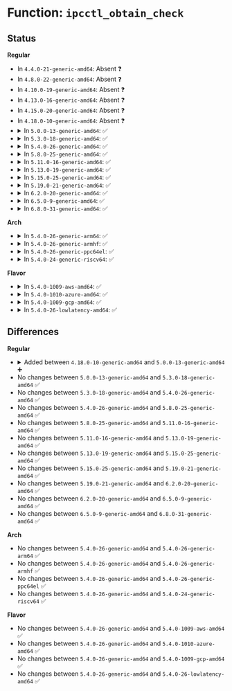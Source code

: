 # Function: <code>ipcctl_obtain_check</code>

## Status
<b>Regular</b>
<ul>
<li>
In <code>4.4.0-21-generic-amd64</code>: Absent ❓
</li>
<li>
In <code>4.8.0-22-generic-amd64</code>: Absent ❓
</li>
<li>
In <code>4.10.0-19-generic-amd64</code>: Absent ❓
</li>
<li>
In <code>4.13.0-16-generic-amd64</code>: Absent ❓
</li>
<li>
In <code>4.15.0-20-generic-amd64</code>: Absent ❓
</li>
<li>
In <code>4.18.0-10-generic-amd64</code>: Absent ❓
</li>
<li>
<details>
<summary>In <code>5.0.0-13-generic-amd64</code>: ✅</summary>

```c
struct kern_ipc_perm * ipcctl_obtain_check(struct ipc_namespace * ns, struct ipc_ids * ids, int id, int cmd, struct ipc64_perm * perm, int extra_perm)
```

```json
{
  "name": "ipcctl_obtain_check",
  "collision_type": "Unique Global",
  "inline_type": "No",
  "funcs": [
    {
      "addr": 18446744071582979408,
      "name": "ipcctl_obtain_check",
      "external": true,
      "loc": "ipc/util.c:659",
      "file": "ipc/util.c",
      "inline": "seen, unknown",
      "caller_inline": [],
      "caller_func": [
        "ipc/msg.c:msgctl_down",
        "ipc/sem.c:semctl_down",
        "ipc/shm.c:shmctl_down"
      ]
    }
  ],
  "symbols": [
    {
      "addr": 18446744071582979408,
      "name": "ipcctl_obtain_check",
      "section": ".text",
      "bind": "STB_GLOBAL",
      "size": 241
    }
  ]
}
```
</details>
</li>
<li>
<details>
<summary>In <code>5.3.0-18-generic-amd64</code>: ✅</summary>

```c
struct kern_ipc_perm * ipcctl_obtain_check(struct ipc_namespace * ns, struct ipc_ids * ids, int id, int cmd, struct ipc64_perm * perm, int extra_perm)
```

```json
{
  "name": "ipcctl_obtain_check",
  "collision_type": "Unique Global",
  "inline_type": "No",
  "funcs": [
    {
      "addr": 18446744071583160336,
      "name": "ipcctl_obtain_check",
      "external": true,
      "loc": "ipc/util.c:688",
      "file": "ipc/util.c",
      "inline": "seen, unknown",
      "caller_inline": [],
      "caller_func": [
        "ipc/msg.c:msgctl_down",
        "ipc/sem.c:semctl_down",
        "ipc/shm.c:shmctl_down"
      ]
    }
  ],
  "symbols": [
    {
      "addr": 18446744071583160336,
      "name": "ipcctl_obtain_check",
      "section": ".text",
      "bind": "STB_GLOBAL",
      "size": 243
    }
  ]
}
```
</details>
</li>
<li>
<details>
<summary>In <code>5.4.0-26-generic-amd64</code>: ✅</summary>

```c
struct kern_ipc_perm * ipcctl_obtain_check(struct ipc_namespace * ns, struct ipc_ids * ids, int id, int cmd, struct ipc64_perm * perm, int extra_perm)
```

```json
{
  "name": "ipcctl_obtain_check",
  "collision_type": "Unique Global",
  "inline_type": "No",
  "funcs": [
    {
      "addr": 18446744071583266400,
      "name": "ipcctl_obtain_check",
      "external": true,
      "loc": "ipc/util.c:688",
      "file": "ipc/util.c",
      "inline": "seen, unknown",
      "caller_inline": [],
      "caller_func": [
        "ipc/msg.c:msgctl_down",
        "ipc/sem.c:semctl_down",
        "ipc/shm.c:shmctl_down"
      ]
    }
  ],
  "symbols": [
    {
      "addr": 18446744071583266400,
      "name": "ipcctl_obtain_check",
      "section": ".text",
      "bind": "STB_GLOBAL",
      "size": 243
    }
  ]
}
```
</details>
</li>
<li>
<details>
<summary>In <code>5.8.0-25-generic-amd64</code>: ✅</summary>

```c
struct kern_ipc_perm * ipcctl_obtain_check(struct ipc_namespace * ns, struct ipc_ids * ids, int id, int cmd, struct ipc64_perm * perm, int extra_perm)
```

```json
{
  "name": "ipcctl_obtain_check",
  "collision_type": "Unique Global",
  "inline_type": "No",
  "funcs": [
    {
      "addr": 18446744071583594080,
      "name": "ipcctl_obtain_check",
      "external": true,
      "loc": "ipc/util.c:688",
      "file": "ipc/util.c",
      "inline": "seen, unknown",
      "caller_inline": [],
      "caller_func": [
        "ipc/msg.c:msgctl_down",
        "ipc/sem.c:semctl_down",
        "ipc/shm.c:shmctl_down"
      ]
    }
  ],
  "symbols": [
    {
      "addr": 18446744071583594080,
      "name": "ipcctl_obtain_check",
      "section": ".text",
      "bind": "STB_GLOBAL",
      "size": 301
    }
  ]
}
```
</details>
</li>
<li>
<details>
<summary>In <code>5.11.0-16-generic-amd64</code>: ✅</summary>

```c
struct kern_ipc_perm * ipcctl_obtain_check(struct ipc_namespace * ns, struct ipc_ids * ids, int id, int cmd, struct ipc64_perm * perm, int extra_perm)
```

```json
{
  "name": "ipcctl_obtain_check",
  "collision_type": "Unique Global",
  "inline_type": "No",
  "funcs": [
    {
      "addr": 18446744071583714432,
      "name": "ipcctl_obtain_check",
      "external": true,
      "loc": "ipc/util.c:688",
      "file": "ipc/util.c",
      "inline": "seen, unknown",
      "caller_inline": [],
      "caller_func": [
        "ipc/msg.c:msgctl_down",
        "ipc/sem.c:semctl_down",
        "ipc/shm.c:shmctl_down"
      ]
    }
  ],
  "symbols": [
    {
      "addr": 18446744071583714432,
      "name": "ipcctl_obtain_check",
      "section": ".text",
      "bind": "STB_GLOBAL",
      "size": 301
    }
  ]
}
```
</details>
</li>
<li>
<details>
<summary>In <code>5.13.0-19-generic-amd64</code>: ✅</summary>

```c
struct kern_ipc_perm * ipcctl_obtain_check(struct ipc_namespace * ns, struct ipc_ids * ids, int id, int cmd, struct ipc64_perm * perm, int extra_perm)
```

```json
{
  "name": "ipcctl_obtain_check",
  "collision_type": "Unique Global",
  "inline_type": "No",
  "funcs": [
    {
      "addr": 18446744071583738944,
      "name": "ipcctl_obtain_check",
      "external": true,
      "loc": "ipc/util.c:688",
      "file": "ipc/util.c",
      "inline": "seen, unknown",
      "caller_inline": [],
      "caller_func": [
        "ipc/msg.c:msgctl_down",
        "ipc/sem.c:semctl_down",
        "ipc/shm.c:shmctl_down"
      ]
    }
  ],
  "symbols": [
    {
      "addr": 18446744071583738944,
      "name": "ipcctl_obtain_check",
      "section": ".text",
      "bind": "STB_GLOBAL",
      "size": 301
    }
  ]
}
```
</details>
</li>
<li>
<details>
<summary>In <code>5.15.0-25-generic-amd64</code>: ✅</summary>

```c
struct kern_ipc_perm * ipcctl_obtain_check(struct ipc_namespace * ns, struct ipc_ids * ids, int id, int cmd, struct ipc64_perm * perm, int extra_perm)
```

```json
{
  "name": "ipcctl_obtain_check",
  "collision_type": "Unique Global",
  "inline_type": "No",
  "funcs": [
    {
      "addr": 18446744071584100656,
      "name": "ipcctl_obtain_check",
      "external": true,
      "loc": "ipc/util.c:722",
      "file": "ipc/util.c",
      "inline": "seen, unknown",
      "caller_inline": [],
      "caller_func": [
        "ipc/msg.c:msgctl_down",
        "ipc/sem.c:semctl_down",
        "ipc/shm.c:shmctl_down"
      ]
    }
  ],
  "symbols": [
    {
      "addr": 18446744071584100656,
      "name": "ipcctl_obtain_check",
      "section": ".text",
      "bind": "STB_GLOBAL",
      "size": 243
    }
  ]
}
```
</details>
</li>
<li>
<details>
<summary>In <code>5.19.0-21-generic-amd64</code>: ✅</summary>

```c
struct kern_ipc_perm * ipcctl_obtain_check(struct ipc_namespace * ns, struct ipc_ids * ids, int id, int cmd, struct ipc64_perm * perm, int extra_perm)
```

```json
{
  "name": "ipcctl_obtain_check",
  "collision_type": "Unique Global",
  "inline_type": "No",
  "funcs": [
    {
      "addr": 18446744071584696192,
      "name": "ipcctl_obtain_check",
      "external": true,
      "loc": "ipc/util.c:722",
      "file": "ipc/util.c",
      "inline": "seen, unknown",
      "caller_inline": [],
      "caller_func": [
        "ipc/msg.c:msgctl_down",
        "ipc/sem.c:semctl_down",
        "ipc/shm.c:shmctl_down"
      ]
    }
  ],
  "symbols": [
    {
      "addr": 18446744071584696192,
      "name": "ipcctl_obtain_check",
      "section": ".text",
      "bind": "STB_GLOBAL",
      "size": 285
    }
  ]
}
```
</details>
</li>
<li>
<details>
<summary>In <code>6.2.0-20-generic-amd64</code>: ✅</summary>

```c
struct kern_ipc_perm * ipcctl_obtain_check(struct ipc_namespace * ns, struct ipc_ids * ids, int id, int cmd, struct ipc64_perm * perm, int extra_perm)
```

```json
{
  "name": "ipcctl_obtain_check",
  "collision_type": "Unique Global",
  "inline_type": "No",
  "funcs": [
    {
      "addr": 18446744071585387520,
      "name": "ipcctl_obtain_check",
      "external": true,
      "loc": "ipc/util.c:722",
      "file": "ipc/util.c",
      "inline": "seen, unknown",
      "caller_inline": [],
      "caller_func": [
        "ipc/msg.c:msgctl_down",
        "ipc/sem.c:semctl_down",
        "ipc/shm.c:shmctl_down"
      ]
    }
  ],
  "symbols": [
    {
      "addr": 18446744071585387520,
      "name": "ipcctl_obtain_check",
      "section": ".text",
      "bind": "STB_GLOBAL",
      "size": 285
    }
  ]
}
```
</details>
</li>
<li>
<details>
<summary>In <code>6.5.0-9-generic-amd64</code>: ✅</summary>

```c
struct kern_ipc_perm * ipcctl_obtain_check(struct ipc_namespace * ns, struct ipc_ids * ids, int id, int cmd, struct ipc64_perm * perm, int extra_perm)
```

```json
{
  "name": "ipcctl_obtain_check",
  "collision_type": "Unique Global",
  "inline_type": "No",
  "funcs": [
    {
      "addr": 18446744071585618208,
      "name": "ipcctl_obtain_check",
      "external": true,
      "loc": "ipc/util.c:722",
      "file": "ipc/util.c",
      "inline": "seen, unknown",
      "caller_inline": [],
      "caller_func": [
        "ipc/msg.c:msgctl_down",
        "ipc/sem.c:semctl_down",
        "ipc/shm.c:shmctl_down"
      ]
    }
  ],
  "symbols": [
    {
      "addr": 18446744071585618208,
      "name": "ipcctl_obtain_check",
      "section": ".text",
      "bind": "STB_GLOBAL",
      "size": 246
    }
  ]
}
```
</details>
</li>
<li>
<details>
<summary>In <code>6.8.0-31-generic-amd64</code>: ✅</summary>

```c
struct kern_ipc_perm * ipcctl_obtain_check(struct ipc_namespace * ns, struct ipc_ids * ids, int id, int cmd, struct ipc64_perm * perm, int extra_perm)
```

```json
{
  "name": "ipcctl_obtain_check",
  "collision_type": "Unique Global",
  "inline_type": "No",
  "funcs": [
    {
      "addr": 18446744071585864928,
      "name": "ipcctl_obtain_check",
      "external": true,
      "loc": "ipc/util.c:722",
      "file": "ipc/util.c",
      "inline": "seen, unknown",
      "caller_inline": [],
      "caller_func": [
        "ipc/msg.c:msgctl_down",
        "ipc/sem.c:semctl_down",
        "ipc/shm.c:shmctl_down"
      ]
    }
  ],
  "symbols": [
    {
      "addr": 18446744071585864928,
      "name": "ipcctl_obtain_check",
      "section": ".text",
      "bind": "STB_GLOBAL",
      "size": 246
    }
  ]
}
```
</details>
</li>
</ul>
<b>Arch</b>
<ul>
<li>
<details>
<summary>In <code>5.4.0-26-generic-arm64</code>: ✅</summary>

```c
struct kern_ipc_perm * ipcctl_obtain_check(struct ipc_namespace * ns, struct ipc_ids * ids, int id, int cmd, struct ipc64_perm * perm, int extra_perm)
```

```json
{
  "name": "ipcctl_obtain_check",
  "collision_type": "Unique Global",
  "inline_type": "No",
  "funcs": [
    {
      "addr": 18446603336494997120,
      "name": "ipcctl_obtain_check",
      "external": true,
      "loc": "ipc/util.c:688",
      "file": "ipc/util.c",
      "inline": "seen, unknown",
      "caller_inline": [],
      "caller_func": [
        "ipc/msg.c:msgctl_down",
        "ipc/sem.c:semctl_down",
        "ipc/shm.c:shmctl_down"
      ]
    }
  ],
  "symbols": [
    {
      "addr": 18446603336494997120,
      "name": "ipcctl_obtain_check",
      "section": ".text",
      "bind": "STB_GLOBAL",
      "size": 260
    }
  ]
}
```
</details>
</li>
<li>
<details>
<summary>In <code>5.4.0-26-generic-armhf</code>: ✅</summary>

```c
struct kern_ipc_perm * ipcctl_obtain_check(struct ipc_namespace * ns, struct ipc_ids * ids, int id, int cmd, struct ipc64_perm * perm, int extra_perm)
```

```json
{
  "name": "ipcctl_obtain_check",
  "collision_type": "Unique Global",
  "inline_type": "No",
  "funcs": [
    {
      "addr": 3228410620,
      "name": "ipcctl_obtain_check",
      "external": true,
      "loc": "ipc/util.c:688",
      "file": "ipc/util.c",
      "inline": "seen, unknown",
      "caller_inline": [],
      "caller_func": [
        "ipc/msg.c:msgctl_down",
        "ipc/sem.c:ksys_semctl",
        "ipc/shm.c:ksys_shmctl"
      ]
    }
  ],
  "symbols": [
    {
      "addr": 3228410620,
      "name": "ipcctl_obtain_check",
      "section": ".text",
      "bind": "STB_GLOBAL",
      "size": 284
    }
  ]
}
```
</details>
</li>
<li>
<details>
<summary>In <code>5.4.0-26-generic-ppc64el</code>: ✅</summary>

```c
struct kern_ipc_perm * ipcctl_obtain_check(struct ipc_namespace * ns, struct ipc_ids * ids, int id, int cmd, struct ipc64_perm * perm, int extra_perm)
```

```json
{
  "name": "ipcctl_obtain_check",
  "collision_type": "Unique Global",
  "inline_type": "No",
  "funcs": [
    {
      "addr": 13835058055288877824,
      "name": "ipcctl_obtain_check",
      "external": true,
      "loc": "ipc/util.c:688",
      "file": "ipc/util.c",
      "inline": "seen, unknown",
      "caller_inline": [],
      "caller_func": [
        "ipc/msg.c:msgctl_down",
        "ipc/sem.c:semctl_down",
        "ipc/shm.c:shmctl_down"
      ]
    }
  ],
  "symbols": [
    {
      "addr": 13835058055288877824,
      "name": "ipcctl_obtain_check",
      "section": ".text",
      "bind": "STB_GLOBAL",
      "size": 364
    }
  ]
}
```
</details>
</li>
<li>
<details>
<summary>In <code>5.4.0-24-generic-riscv64</code>: ✅</summary>

```c
struct kern_ipc_perm * ipcctl_obtain_check(struct ipc_namespace * ns, struct ipc_ids * ids, int id, int cmd, struct ipc64_perm * perm, int extra_perm)
```

```json
{
  "name": "ipcctl_obtain_check",
  "collision_type": "Unique Global",
  "inline_type": "No",
  "funcs": [
    {
      "addr": 18446743936274290250,
      "name": "ipcctl_obtain_check",
      "external": true,
      "loc": "ipc/util.c:688",
      "file": "ipc/util.c",
      "inline": "seen, unknown",
      "caller_inline": [],
      "caller_func": [
        "ipc/msg.c:msgctl_down",
        "ipc/sem.c:__se_sys_semctl"
      ]
    }
  ],
  "symbols": [
    {
      "addr": 18446743936274290250,
      "name": "ipcctl_obtain_check",
      "section": ".text",
      "bind": "STB_GLOBAL",
      "size": 186
    }
  ]
}
```
</details>
</li>
</ul>
<b>Flavor</b>
<ul>
<li>
<details>
<summary>In <code>5.4.0-1009-aws-amd64</code>: ✅</summary>

```c
struct kern_ipc_perm * ipcctl_obtain_check(struct ipc_namespace * ns, struct ipc_ids * ids, int id, int cmd, struct ipc64_perm * perm, int extra_perm)
```

```json
{
  "name": "ipcctl_obtain_check",
  "collision_type": "Unique Global",
  "inline_type": "No",
  "funcs": [
    {
      "addr": 18446744071583235136,
      "name": "ipcctl_obtain_check",
      "external": true,
      "loc": "ipc/util.c:688",
      "file": "ipc/util.c",
      "inline": "seen, unknown",
      "caller_inline": [],
      "caller_func": [
        "ipc/msg.c:msgctl_down",
        "ipc/sem.c:semctl_down",
        "ipc/shm.c:shmctl_down"
      ]
    }
  ],
  "symbols": [
    {
      "addr": 18446744071583235136,
      "name": "ipcctl_obtain_check",
      "section": ".text",
      "bind": "STB_GLOBAL",
      "size": 243
    }
  ]
}
```
</details>
</li>
<li>
<details>
<summary>In <code>5.4.0-1010-azure-amd64</code>: ✅</summary>

```c
struct kern_ipc_perm * ipcctl_obtain_check(struct ipc_namespace * ns, struct ipc_ids * ids, int id, int cmd, struct ipc64_perm * perm, int extra_perm)
```

```json
{
  "name": "ipcctl_obtain_check",
  "collision_type": "Unique Global",
  "inline_type": "No",
  "funcs": [
    {
      "addr": 18446744071583172288,
      "name": "ipcctl_obtain_check",
      "external": true,
      "loc": "ipc/util.c:688",
      "file": "ipc/util.c",
      "inline": "seen, unknown",
      "caller_inline": [],
      "caller_func": [
        "ipc/msg.c:msgctl_down",
        "ipc/sem.c:semctl_down",
        "ipc/shm.c:shmctl_down"
      ]
    }
  ],
  "symbols": [
    {
      "addr": 18446744071583172288,
      "name": "ipcctl_obtain_check",
      "section": ".text",
      "bind": "STB_GLOBAL",
      "size": 243
    }
  ]
}
```
</details>
</li>
<li>
<details>
<summary>In <code>5.4.0-1009-gcp-amd64</code>: ✅</summary>

```c
struct kern_ipc_perm * ipcctl_obtain_check(struct ipc_namespace * ns, struct ipc_ids * ids, int id, int cmd, struct ipc64_perm * perm, int extra_perm)
```

```json
{
  "name": "ipcctl_obtain_check",
  "collision_type": "Unique Global",
  "inline_type": "No",
  "funcs": [
    {
      "addr": 18446744071583219168,
      "name": "ipcctl_obtain_check",
      "external": true,
      "loc": "ipc/util.c:688",
      "file": "ipc/util.c",
      "inline": "seen, unknown",
      "caller_inline": [],
      "caller_func": [
        "ipc/msg.c:msgctl_down",
        "ipc/sem.c:semctl_down",
        "ipc/shm.c:shmctl_down"
      ]
    }
  ],
  "symbols": [
    {
      "addr": 18446744071583219168,
      "name": "ipcctl_obtain_check",
      "section": ".text",
      "bind": "STB_GLOBAL",
      "size": 243
    }
  ]
}
```
</details>
</li>
<li>
<details>
<summary>In <code>5.4.0-26-lowlatency-amd64</code>: ✅</summary>

```c
struct kern_ipc_perm * ipcctl_obtain_check(struct ipc_namespace * ns, struct ipc_ids * ids, int id, int cmd, struct ipc64_perm * perm, int extra_perm)
```

```json
{
  "name": "ipcctl_obtain_check",
  "collision_type": "Unique Global",
  "inline_type": "No",
  "funcs": [
    {
      "addr": 18446744071583313408,
      "name": "ipcctl_obtain_check",
      "external": true,
      "loc": "ipc/util.c:688",
      "file": "ipc/util.c",
      "inline": "seen, unknown",
      "caller_inline": [],
      "caller_func": [
        "ipc/msg.c:msgctl_down",
        "ipc/sem.c:semctl_down",
        "ipc/shm.c:shmctl_down"
      ]
    }
  ],
  "symbols": [
    {
      "addr": 18446744071583313408,
      "name": "ipcctl_obtain_check",
      "section": ".text",
      "bind": "STB_GLOBAL",
      "size": 243
    }
  ]
}
```
</details>
</li>
</ul>

## Differences
<b>Regular</b>
<ul>
<li>
<details>
<summary>Added between <code>4.18.0-10-generic-amd64</code> and <code>5.0.0-13-generic-amd64</code> ➕</summary>

```c
struct kern_ipc_perm * ipcctl_obtain_check(struct ipc_namespace * ns, struct ipc_ids * ids, int id, int cmd, struct ipc64_perm * perm, int extra_perm)
```
</details>
</li>
<li>
No changes between <code>5.0.0-13-generic-amd64</code> and <code>5.3.0-18-generic-amd64</code> ✅
</li>
<li>
No changes between <code>5.3.0-18-generic-amd64</code> and <code>5.4.0-26-generic-amd64</code> ✅
</li>
<li>
No changes between <code>5.4.0-26-generic-amd64</code> and <code>5.8.0-25-generic-amd64</code> ✅
</li>
<li>
No changes between <code>5.8.0-25-generic-amd64</code> and <code>5.11.0-16-generic-amd64</code> ✅
</li>
<li>
No changes between <code>5.11.0-16-generic-amd64</code> and <code>5.13.0-19-generic-amd64</code> ✅
</li>
<li>
No changes between <code>5.13.0-19-generic-amd64</code> and <code>5.15.0-25-generic-amd64</code> ✅
</li>
<li>
No changes between <code>5.15.0-25-generic-amd64</code> and <code>5.19.0-21-generic-amd64</code> ✅
</li>
<li>
No changes between <code>5.19.0-21-generic-amd64</code> and <code>6.2.0-20-generic-amd64</code> ✅
</li>
<li>
No changes between <code>6.2.0-20-generic-amd64</code> and <code>6.5.0-9-generic-amd64</code> ✅
</li>
<li>
No changes between <code>6.5.0-9-generic-amd64</code> and <code>6.8.0-31-generic-amd64</code> ✅
</li>
</ul>
<b>Arch</b>
<ul>
<li>
No changes between <code>5.4.0-26-generic-amd64</code> and <code>5.4.0-26-generic-arm64</code> ✅
</li>
<li>
No changes between <code>5.4.0-26-generic-amd64</code> and <code>5.4.0-26-generic-armhf</code> ✅
</li>
<li>
No changes between <code>5.4.0-26-generic-amd64</code> and <code>5.4.0-26-generic-ppc64el</code> ✅
</li>
<li>
No changes between <code>5.4.0-26-generic-amd64</code> and <code>5.4.0-24-generic-riscv64</code> ✅
</li>
</ul>
<b>Flavor</b>
<ul>
<li>
No changes between <code>5.4.0-26-generic-amd64</code> and <code>5.4.0-1009-aws-amd64</code> ✅
</li>
<li>
No changes between <code>5.4.0-26-generic-amd64</code> and <code>5.4.0-1010-azure-amd64</code> ✅
</li>
<li>
No changes between <code>5.4.0-26-generic-amd64</code> and <code>5.4.0-1009-gcp-amd64</code> ✅
</li>
<li>
No changes between <code>5.4.0-26-generic-amd64</code> and <code>5.4.0-26-lowlatency-amd64</code> ✅
</li>
</ul>
